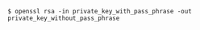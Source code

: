<!-- usedin: [ _includes/_inlines/Tutorials/common/2039-02-26-ssl-certificate-issues/2039-02-26-ssl-certificate-issues_passphrase-protected-keys.md] -->

```
$ openssl rsa -in private_key_with_pass_phrase -out private_key_without_pass_phrase
```
